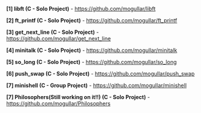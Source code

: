 **[1] libft (C - Solo Project)** - https://github.com/mogullar/libft

**[2] ft_printf (C - Solo Project)** - https://github.com/mogullar/ft_printf

**[3] get_next_line (C - Solo Project)** - https://github.com/mogullar/get_next_line

**[4] minitalk (C - Solo Project)** - https://github.com/mogullar/minitalk

**[5] so_long (C - Solo Project)** - https://github.com/mogullar/so_long

**[6] push_swap (C - Solo Project)** - https://github.com/mogullar/push_swap

**[7] minishell (C - Group Project)** - https://github.com/mogullar/minishell

**[7] Philosophers(Still working on it!!) (C - Solo Project)** - https://github.com/mogullar/Philosophers

